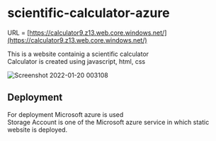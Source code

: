 # scientific-calculator-azure

URL = [https://calculator9.z13.web.core.windows.net/](https://calculator9.z13.web.core.windows.net/)

This is a website containig a scientific calculator <br/>
Calculator is created using javascript, html, css

![Screenshot 2022-01-20 003108](https://user-images.githubusercontent.com/88839908/150207530-63b809c5-a6a4-40e9-a990-632cb13dadb6.jpg)

## Deployment 
For deployment Microsoft azure is used <br/>
Storage Account is one of the Microsoft azure service in which static website is deployed.

